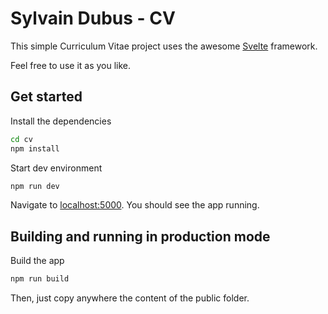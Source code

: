 # Sylvain Dubus - CV

This simple Curriculum Vitae project uses the awesome [Svelte](https://svelte.dev) framework.

Feel free to use it as you like.

## Get started

Install the dependencies

```bash
cd cv
npm install
```

Start dev environment

```bash
npm run dev
```

Navigate to [localhost:5000](http://localhost:5000). You should see the app running.

## Building and running in production mode

Build the app

```bash
npm run build
```

Then, just copy anywhere the content of the public folder.